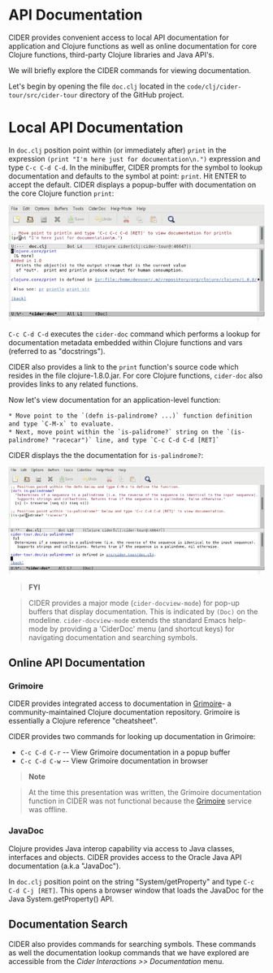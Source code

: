 # API Documentation

CIDER provides convenient access to local API documentation for application and Clojure functions as well as online documentation for core Clojure functions, third-party Clojure libraries and Java API's.

We will briefly explore the CIDER commands for viewing documentation.

Let's begin by opening the file `doc.clj` located in the `code/clj/cider-tour/src/cider-tour` directory of the GitHub project.


# Local API Documentation

In `doc.clj` position point within (or immediately after) `print` in the expression `(print "I'm here just for documentation\n.")` expression and type `C-c C-d C-d`. In the minibuffer, CIDER prompts for the symbol to lookup documentation and defaults to the symbol at point: `print`. Hit ENTER to accept the default. CIDER displays a popup-buffer with documentation on the core Clojure function `print`:

![Output](images/doc_println.jpg) 

`C-c C-d C-d` executes the `cider-doc` command which performs a lookup for documentation metadata embedded within Clojure functions and vars (referred to as "docstrings").

CIDER also provides a link to the `print` function's source code which resides in the file clojure-1.8.0.jar. For core Clojure functions, `cider-doc` also provides links to any related functions.

Now let's view documentation for an application-level function:

    * Move point to the `(defn is-palindrome? ...)` function definition and type `C-M-x` to evaluate.
    * Next, move point within the `is-palidrome?` string on the `(is-palindrome? "racecar")` line, and type `C-c C-d C-d [RET]`
    
CIDER displays the the documentation for `is-palindrome?`:

![Output](images/doc_palindrome.jpg) 

>**FYI**

> CIDER provides a major mode (`cider-docview-mode`) for pop-up buffers that display documentation. This is indicated by `(Doc)` on the modeline. `cider-docview-mode` extends the standard Emacs help-mode by providing a 'CiderDoc' menu (and shortcut keys) for navigating documentation and searching symbols.


## Online API Documentation

### Grimoire

CIDER provides integrated access to documentation in [Grimoire](http://www.conj.io)- a community-maintained Clojure documentation repository. Grimoire is essentially a Clojure reference "cheatsheet".

CIDER provides two commands for looking up documentation in Grimoire:

* `C-c C-d C-r` -- View Grimoire documentation in a popup buffer
* `C-c C-d C-w` -- View Grimoire documentation in browser

>**Note**

>At the time this presentation was written, the Grimoire documentation function in CIDER was not functional because the [Grimoire](http://www.conj.io) service was offline.

### JavaDoc

Clojure provides Java interop capability via access to Java classes, interfaces and  objects. CIDER provides access to the Oracle Java API documentation (a.k.a "JavaDoc").

In `doc.clj` position point on the string "System/getProperty" and type `C-c C-d C-j [RET]`. This opens a browser window that loads the JavaDoc for the Java System.getProperty() API.

## Documentation Search

CIDER also provides commands for searching symbols. These commands as well the documentation lookup commands that we have explored are accessible from the _Cider Interactions >> Documentation_ menu.

